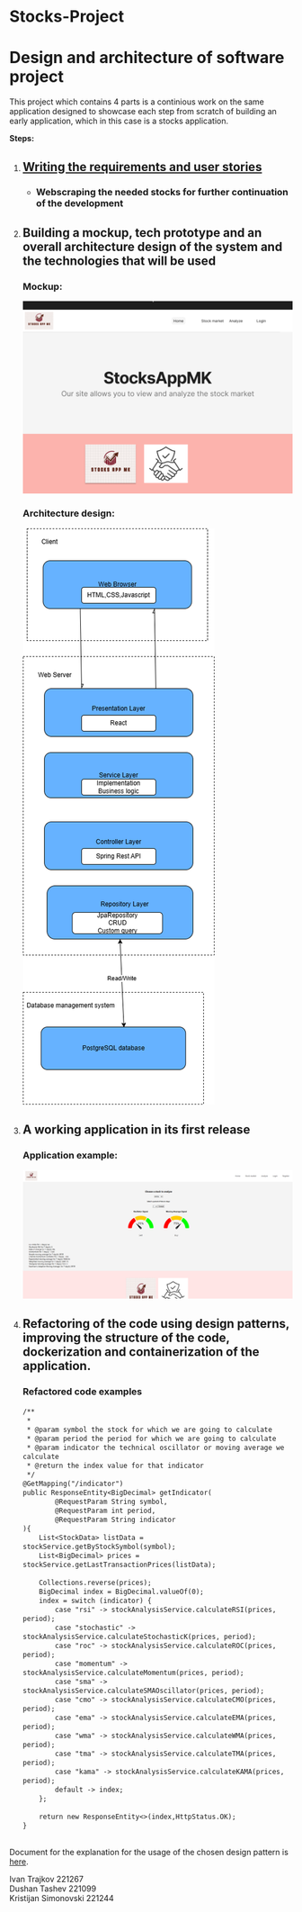 # Stocks-Project
<h1>Design and architecture of software project</h1>
<p>This project which contains 4 parts is a continious work on the same application designed to showcase each step from scratch of building an early application, which in this case is a stocks application.</p>
<p><b>Steps:</b></p>
<ol>
  <li> <h2><a href="./Домашна 1/OpisBaranjaProekt.pdf">Writing the requirements and user stories</a></h2>
    <ul>
    <li>
      <h3>
      Webscraping the needed stocks for further continuation of the development
      </h3>
    </li>
      </ul>
  </li>
  <li><h2>Building a mockup, tech prototype and an overall architecture design of the system and the technologies that will be used</h2>
    <h3>Mockup:</h3>
    <img src="./Домашна 2/mockups/home.png">
    <h3>Architecture design:</h3>
    <img src="./Домашна 2/архитектура/Implementation.png">
  </li>
  <li>
    <h2>A working application in its first release</h2>
    <h3>Application example:</h3>
    <img src="./pictures/analyze.png">
  </li>
  <li>
    <h2>
    Refactoring of the code using design patterns, improving the structure of the code, dockerization and containerization of the application.
      </h2>
    <h3>Refactored code examples</h3>

    /**
     *
     * @param symbol the stock for which we are going to calculate
     * @param period the period for which we are going to calculate
     * @param indicator the technical oscillator or moving average we calculate
     * @return the index value for that indicator
     */
    @GetMapping("/indicator")
    public ResponseEntity<BigDecimal> getIndicator(
            @RequestParam String symbol,
            @RequestParam int period,
            @RequestParam String indicator
    ){
        List<StockData> listData = stockService.getByStockSymbol(symbol);
        List<BigDecimal> prices = stockService.getLastTransactionPrices(listData);

        Collections.reverse(prices);
        BigDecimal index = BigDecimal.valueOf(0);
        index = switch (indicator) {
            case "rsi" -> stockAnalysisService.calculateRSI(prices, period);
            case "stochastic" -> stockAnalysisService.calculateStochasticK(prices, period);
            case "roc" -> stockAnalysisService.calculateROC(prices, period);
            case "momentum" -> stockAnalysisService.calculateMomentum(prices, period);
            case "sma" -> stockAnalysisService.calculateSMAOscillator(prices, period);
            case "cmo" -> stockAnalysisService.calculateCMO(prices, period);
            case "ema" -> stockAnalysisService.calculateEMA(prices, period);
            case "wma" -> stockAnalysisService.calculateWMA(prices, period);
            case "tma" -> stockAnalysisService.calculateTMA(prices, period);
            case "kama" -> stockAnalysisService.calculateKAMA(prices, period);
            default -> index;
        };

        return new ResponseEntity<>(index,HttpStatus.OK);
    }

  </li>
</ol>
<p>
  </br>
  Document for the explanation for the usage of the chosen design pattern is <a href="./Domasna 4/Design Pattern.pdf" target="_blank">here</a>.
</p>
<p>
  Ivan Trajkov 221267
  <br>
  Dushan Tashev 221099
  <br>
  Kristijan Simonovski 221244
</p>

